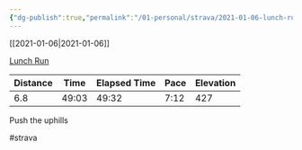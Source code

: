 ```yaml
---
{"dg-publish":true,"permalink":"/01-personal/strava/2021-01-06-lunch-run/"}
---
```



[[2021-01-06\|2021-01-06]]

[Lunch Run](https://www.strava.com/activities/4579045813)

| Distance | Time  | Elapsed Time | Pace | Elevation |
| -------- | ----- | ------------ | ---- | --------- |
| 6.8      | 49:03 | 49:32        | 7:12 | 427       |


Push the uphills

#strava
